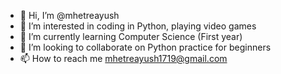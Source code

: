 - 👋 Hi, I’m @mhetreayush
- 👀 I’m interested in coding in Python, playing video games
- 🌱 I’m currently learning Computer Science (First year)
- 💞️ I’m looking to collaborate on Python practice for beginners
- 📫 How to reach me mhetreayush1719@gmail.com

<!---
mhetreayush/mhetreayush is a ✨ special ✨ repository because its `README.md` (this file) appears on your GitHub profile.
You can click the Preview link to take a look at your changes.
--->

